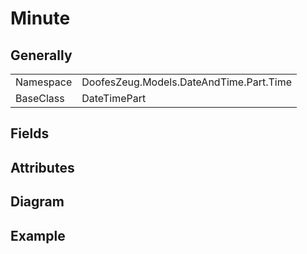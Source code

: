 # Minute

## Generally

|||
|-|-|
|Namespace|DoofesZeug.Models.DateAndTime.Part.Time|
|BaseClass|DateTimePart|

## Fields

## Attributes

## Diagram

## Example

